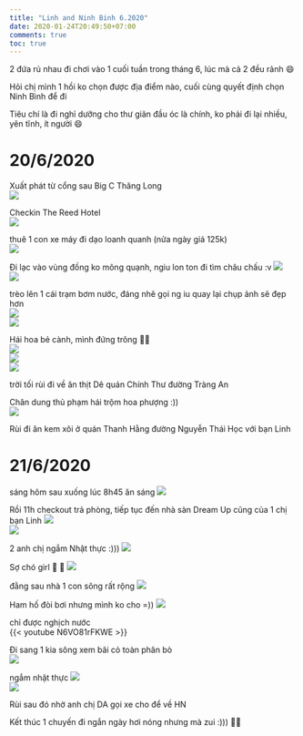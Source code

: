 ```yaml
---
title: "Linh and Ninh Binh 6.2020"
date: 2020-01-24T20:49:50+07:00
comments: true
toc: true
---
```


2 đứa rủ nhau đi chơi vào 1 cuối tuần trong tháng 6, lúc mà cả 2 đều rảnh :smile: 

Hỏi chị mình 1 hồi ko chọn được địa điểm nào, cuối cùng quyết định chọn Ninh Bình để đi  

Tiêu chí là đi nghỉ dưỡng cho thư giãn đầu óc là chính, ko phải đi lại nhiều, yên tĩnh, ít người :smile:  

# 20/6/2020   
Xuất phát từ cổng sau Big C Thăng Long  
![](https://d32yh8fbac5ivo.cloudfront.net/static/images/linh/ninhbinh/2020-06-20-12.13.07.jpg)

Checkin The Reed Hotel  
![](https://d32yh8fbac5ivo.cloudfront.net/static/images/linh/ninhbinh/2020-06-20-13.29.59.jpg)

thuê 1 con xe máy đi dạo loanh quanh (nửa ngày giá 125k)  
![](https://d32yh8fbac5ivo.cloudfront.net/static/images/linh/ninhbinh/2020-06-20-17.15.09.jpg)

Đi lạc vào vùng đồng ko mông quạnh, ngiu lon ton đi tìm châu chấu :v 
![](https://d32yh8fbac5ivo.cloudfront.net/static/images/linh/ninhbinh/2020-06-20-18.03.39.jpg)  
![](https://d32yh8fbac5ivo.cloudfront.net/static/images/linh/ninhbinh/2020-06-20-18.05.09.jpg)

trèo lên 1 cái trạm bơm nước, đáng nhẽ gọi ng iu quay lại chụp ảnh sẽ đẹp hơn    
![](https://d32yh8fbac5ivo.cloudfront.net/static/images/linh/ninhbinh/2020-06-20-18.25.52.jpg)  
![](https://d32yh8fbac5ivo.cloudfront.net/static/images/linh/ninhbinh/2020-06-20-18.27.12.jpg)  

Hái hoa bẻ cành, mình đứng trông  :eyes::eyes:  
![](https://d32yh8fbac5ivo.cloudfront.net/static/images/linh/ninhbinh/2020-06-20-18.13.43.jpg)  
![](https://d32yh8fbac5ivo.cloudfront.net/static/images/linh/ninhbinh/2020-06-20-18.13.45.jpg)  
![](https://d32yh8fbac5ivo.cloudfront.net/static/images/linh/ninhbinh/2020-06-20-18.13.46.jpg)  

trời tối rùi đi về ăn thịt Dê quán Chính Thư đường Tràng An  

Chân dung thủ phạm hái trộm hoa phượng :))  
![](https://d32yh8fbac5ivo.cloudfront.net/static/images/linh/ninhbinh/2020-06-20-18.14.42.jpg)  

Rùi đi ăn kem xôi ở quán Thanh Hằng đường Nguyễn Thái Học với bạn Linh

# 21/6/2020

sáng hôm sau xuống lúc 8h45 ăn sáng
![](https://d32yh8fbac5ivo.cloudfront.net/static/images/linh/ninhbinh/2020-06-21-08.51.14.jpg)   

Rồi 11h checkout trả phòng, tiếp tục đến nhà sàn Dream Up cũng của 1 chị bạn Linh
![](https://d32yh8fbac5ivo.cloudfront.net/static/images/linh/ninhbinh/2020-06-21-12.33.18.jpg)  
![](https://d32yh8fbac5ivo.cloudfront.net/static/images/linh/ninhbinh/2020-06-21-12.33.06.jpg)  

2 anh chị ngắm Nhật thực :)))
![](https://d32yh8fbac5ivo.cloudfront.net/static/images/linh/ninhbinh/2020-06-21-13.41.10.jpg)

Sợ chó girl 🐶 🐶 
![](https://d32yh8fbac5ivo.cloudfront.net/static/images/linh/ninhbinh/2020-06-21-13.31.26.jpg)

đằng sau nhà 1 con sông rất rộng
![](https://d32yh8fbac5ivo.cloudfront.net/static/images/linh/ninhbinh/2020-06-21-13.40.10.jpg)

Ham hố đòi bơi nhưng mình ko cho =)) 
![](https://d32yh8fbac5ivo.cloudfront.net/static/images/linh/ninhbinh/2020-06-21-13.44.51.jpg)

chỉ được nghịch nước  
{{< youtube N6VO81rFKWE >}}

Đi sang 1 kia sông xem bãi cỏ toàn phân bò  
![](https://d32yh8fbac5ivo.cloudfront.net/static/images/linh/ninhbinh/2020-06-21-13.57.26.jpg)

ngắm nhật thực 
![](https://d32yh8fbac5ivo.cloudfront.net/static/images/linh/ninhbinh/2020-06-21-14.03.58.jpg)  
![](https://d32yh8fbac5ivo.cloudfront.net/static/images/linh/ninhbinh/2020-06-21-13.39.21.jpg)  

Rùi sau đó nhờ anh chị DA gọi xe cho để về HN

Kết thúc 1 chuyến đi ngắn ngày hơi nóng nhưng mà zui :)))
:balloon::balloon:


